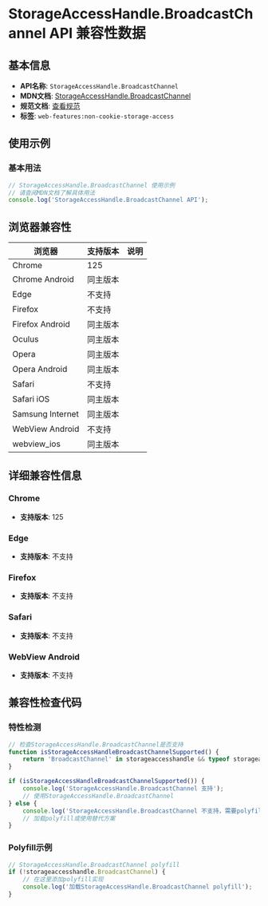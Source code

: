 # StorageAccessHandle.BroadcastChannel API 兼容性数据

## 基本信息

- **API名称**: `StorageAccessHandle.BroadcastChannel`
- **MDN文档**: [StorageAccessHandle.BroadcastChannel](https://developer.mozilla.org/docs/Web/API/StorageAccessHandle/BroadcastChannel)
- **规范文档**: [查看规范](https://privacycg.github.io/saa-non-cookie-storage/#dom-storageaccesshandle-broadcastchannel)
- **标签**: `web-features:non-cookie-storage-access`

## 使用示例

### 基本用法

```javascript
// StorageAccessHandle.BroadcastChannel 使用示例
// 请查阅MDN文档了解具体用法
console.log('StorageAccessHandle.BroadcastChannel API');
```

## 浏览器兼容性

| 浏览器 | 支持版本 | 说明 |
|--------|----------|------|
| Chrome | 125 |  |
| Chrome Android | 同主版本 |  |
| Edge | 不支持 |  |
| Firefox | 不支持 |  |
| Firefox Android | 同主版本 |  |
| Oculus | 同主版本 |  |
| Opera | 同主版本 |  |
| Opera Android | 同主版本 |  |
| Safari | 不支持 |  |
| Safari iOS | 同主版本 |  |
| Samsung Internet | 同主版本 |  |
| WebView Android | 不支持 |  |
| webview_ios | 同主版本 |  |

## 详细兼容性信息

### Chrome

- **支持版本**: 125

### Edge

- **支持版本**: 不支持

### Firefox

- **支持版本**: 不支持

### Safari

- **支持版本**: 不支持

### WebView Android

- **支持版本**: 不支持

## 兼容性检查代码

### 特性检测

```javascript
// 检查StorageAccessHandle.BroadcastChannel是否支持
function isStorageAccessHandleBroadcastChannelSupported() {
    return 'BroadcastChannel' in storageaccesshandle && typeof storageaccesshandle.BroadcastChannel === 'function';
}

if (isStorageAccessHandleBroadcastChannelSupported()) {
    console.log('StorageAccessHandle.BroadcastChannel 支持');
    // 使用StorageAccessHandle.BroadcastChannel
} else {
    console.log('StorageAccessHandle.BroadcastChannel 不支持，需要polyfill');
    // 加载polyfill或使用替代方案
}
```

### Polyfill示例

```javascript
// StorageAccessHandle.BroadcastChannel polyfill
if (!storageaccesshandle.BroadcastChannel) {
    // 在这里添加polyfill实现
    console.log('加载StorageAccessHandle.BroadcastChannel polyfill');
}
```

